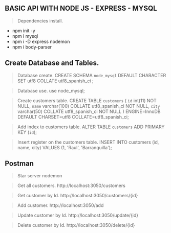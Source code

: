 ## BASIC API WITH NODE JS - EXPRESS - MYSQL

> Dependencies install.

- npm init -y
- npm i mysql
- npm i -D express nodemon
- npm i body-parser

## Create Database and Tables.

> Database create.
CREATE SCHEMA `node_mysql` DEFAULT CHARACTER SET utf8 COLLATE utf8_spanish_ci ;

> Database use.
use node_mysql;

> Create customers table.
CREATE TABLE `customers` (
  `id` int(11) NOT NULL,
  `name` varchar(100) COLLATE utf8_spanish_ci NOT NULL,
  `city` varchar(50) COLLATE utf8_spanish_ci NOT NULL
) ENGINE=InnoDB DEFAULT CHARSET=utf8 COLLATE=utf8_spanish_ci;

> Add index to customers table.
ALTER TABLE `customers`
  ADD PRIMARY KEY (`id`);

> Insert register on the customers table.
INSERT INTO customers (id, name, city) VALUES (1, 'Raul', 'Barranquilla');

## Postman

> Star server
nodemon

> Get all customers.
http://localhost:3050/customers

> Get customer by Id.
http://localhost:3050/customers/{id}

> Add customer.
http://localhost:3050/add

> Update customer by Id.
http://localhost:3050/update/{id}

> Delete customer by Id.
http://localhost:3050/delete/{id}